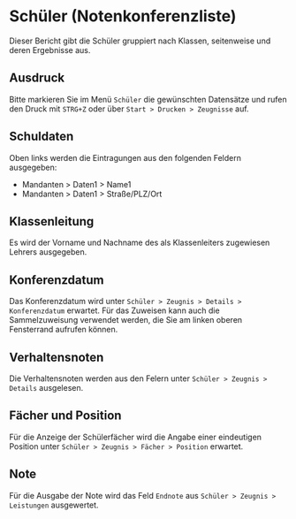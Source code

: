 # Schüler (Notenkonferenzliste)

Dieser Bericht gibt die Schüler gruppiert nach Klassen, seitenweise und deren Ergebnisse aus. 

## Ausdruck

Bitte markieren Sie im Menü `Schüler` die gewünschten Datensätze und rufen den Druck mit `STRG+Z` oder über `Start > Drucken > Zeugnisse` auf.

## Schuldaten

Oben links werden die Eintragungen aus den folgenden Feldern ausgegeben:

* Mandanten > Daten1 > Name1
* Mandanten > Daten1 > Straße/PLZ/Ort

## Klassenleitung

Es wird der Vorname und Nachname des als Klassenleiters zugewiesen Lehrers ausgegeben.

## Konferenzdatum

Das Konferenzdatum wird unter `Schüler > Zeugnis > Details > Konferenzdatum` erwartet. Für das Zuweisen kann auch die Sammelzuweisung verwendet werden, die Sie am linken oberen Fensterrand aufrufen können.

## Verhaltensnoten

Die Verhaltensnoten werden aus den Felern unter `Schüler > Zeugnis > Details`  ausgelesen.

## Fächer und Position

Für die Anzeige der Schülerfächer wird die Angabe einer eindeutigen Position unter `Schüler > Zeugnis > Fächer > Position` erwartet.

## Note

Für die Ausgabe der Note wird das Feld `Endnote` aus `Schüler > Zeugnis > Leistungen` ausgewertet.